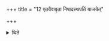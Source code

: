 +++
title = "12 एतयैवावृता निषादस्थपतिं याजयेत्"

+++

<details><summary>थिते</summary>

12. One may make a Niṣāda-chieftain to perform (the offering) in the same manner.
</details>

